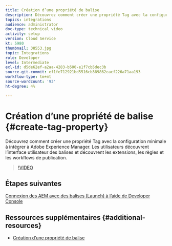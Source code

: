 ```yaml
---
title: Création d’une propriété de balise
description: Découvrez comment créer une propriété Tag avec la configuration minimale à intégrer à AEM. Les utilisateurs découvrent l’interface utilisateur des balises et découvrent les extensions, les règles et les workflows de publication.
topics: integrations
audience: administrator
doc-type: technical video
activity: setup
version: Cloud Service
kt: 5980
thumbnail: 38553.jpg
topic: Integrations
role: Developer
level: Intermediate
exl-id: d5de62ef-a2aa-4283-b500-e1f7cb5dec3b
source-git-commit: ef1fe712921bd5516cb389862cacf226a71aa193
workflow-type: tm+mt
source-wordcount: '93'
ht-degree: 4%

---
```


# Création d’une propriété de balise {#create-tag-property}

Découvrez comment créer une propriété Tag avec la configuration minimale à intégrer à Adobe Experience Manager. Les utilisateurs découvrent l’interface utilisateur des balises et découvrent les extensions, les règles et les workflows de publication.

>[!VIDEO](https://video.tv.adobe.com/v/38553?quality=12&learn=on)

## Étapes suivantes

[Connexion des AEM avec des balises (Launch) à l’aide de Developer Console](connect-aem-tags-using-developer-console.md)


## Ressources supplémentaires {#additional-resources}

* [Création d’une propriété de balise](https://experienceleague.adobe.com/docs/platform-learn/implement-in-websites/configure-tags/create-a-property.html)
